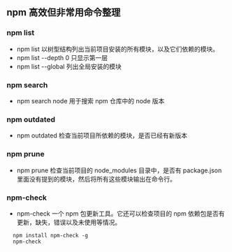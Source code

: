 ## npm 高效但非常用命令整理

### npm list

- npm list 以树型结构列出当前项目安装的所有模块，以及它们依赖的模块。
- npm list --depth 0 只显示第一层
- npm list --global 列出全局安装的模块

### npm search

- npm search node 用于搜索 npm 仓库中的 node 版本

### npm outdated

- npm outdated 检查当前项目所依赖的模块，是否已经有新版本

### npm prune

- npm prune 检查当前项目的 node_modules 目录中，是否有 package.json 里面没有提到的模块，然后将所有这些模块输出在命令行。

### npm-check

- npm-check 一个 npm 包更新工具。它还可以检查项目的 npm 依赖包是否有更新，缺失，错误以及未使用等情况。

```
  npm install npm-check -g
  npm-check
```
